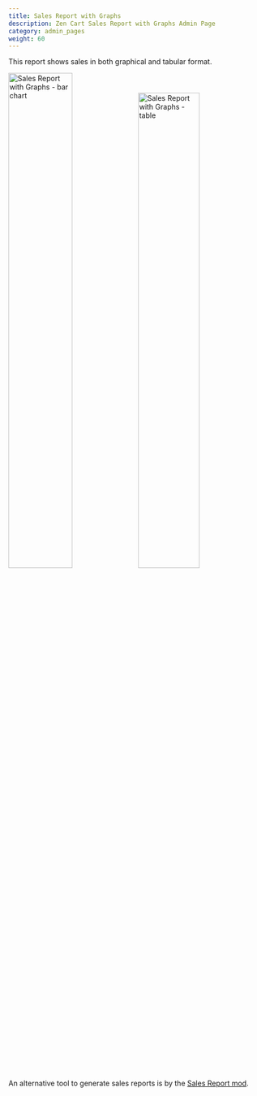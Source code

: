 ```yaml
---
title: Sales Report with Graphs
description: Zen Cart Sales Report with Graphs Admin Page 
category: admin_pages
weight: 60
---
```


This report shows sales in both graphical and tabular format. 

<img src="/images/srg_1.png" alt="Sales Report with Graphs - bar chart" style="width: 50%;" />
<img src="/images/srg_2.png" alt="Sales Report with Graphs - table " style="width: 49%" />
<br /><br />

An alternative tool to generate sales reports is by the [Sales Report mod](https://www.zen-cart.com/downloads.php?do=file&id=9). 
